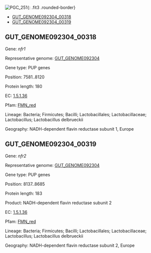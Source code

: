 ![PGC_251](../static/images/Clusters_figure/PGC_251.jpg){: .fit3 .rounded-border}

<ul id="myTab" class="nav nav-tabs">
  <li class="active">
        <a href="#tab1" data-toggle="tab">GUT_GENOME092304_00318</a>
  </li>
<li><a href="#tab2" data-toggle="tab">GUT_GENOME092304_00319</a></li>
</ul>

<div id="myTabContent" class="tab-content">
  <div class="tab-pane fade in active" id="tab1">

<h2 id="GUT_GENOME092304_00318">GUT_GENOME092304_00318</h2>
<p>Gene: <em>nfr1</em>
<p>Representative genome: <a href="https://www.ebi.ac.uk/metagenomics/genomes/MGYG-HGUT-01369">GUT_GENOME092304</a></p>
<p>Gene type: PUP genes</p>
<p>Position: 7581..8120</p>
<p>Protein length: 180</p>
<p>EC: <a href="https://www.brenda-enzymes.org/enzyme.php?ecno=1.5.1.36">1.5.1.36</a></p>
<p>Pfam: <a href="http://pfam.xfam.org/family/FMN_red">FMN_red</a></p>

<p>Lineage: Bacteria; Firmicutes; Bacilli; Lactobacillales; Lactobacillaceae; Lactobacillus; Lactobacillus delbrueckii</p>
<p>Geography: NADH-dependent flavin reductase subunit 1, Europe</p>
  </div>

  <div class="tab-pane fade" id="tab2">

<h2 id="GUT_GENOME092304_00319">GUT_GENOME092304_00319</h2>
<p>Gene: <em>nfr2</em></p>
<p>Representative genome: <a href="https://www.ebi.ac.uk/metagenomics/genomes/MGYG-HGUT-01369">GUT_GENOME092304</a></p>
<p>Gene type: PUP genes</p>
<p>Position: 8137..8685</p>
<p>Protein length: 183</p>
<p>Product: NADH-dependent flavin reductase subunit 2</p>
<p>EC: <a href="https://www.brenda-enzymes.org/enzyme.php?ecno=1.5.1.36">1.5.1.36</a></p>
<p>Pfam: <a href="http://pfam.xfam.org/family/FMN_red">FMN_red</a></p>

<p>Lineage: Bacteria; Firmicutes; Bacilli; Lactobacillales; Lactobacillaceae; Lactobacillus; Lactobacillus delbrueckii</p>
<p>Geography: NADH-dependent flavin reductase subunit 2, Europe</p>

  </div>
</div>
